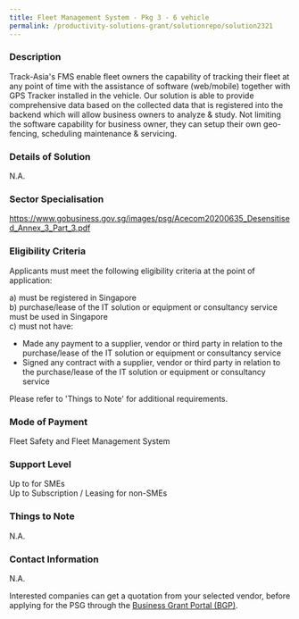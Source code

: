 ```yaml
---
title: Fleet Management System - Pkg 3 - 6 vehicle
permalink: /productivity-solutions-grant/solutionrepo/solution2321
---
```


### Description

Track-Asia's FMS enable fleet owners the capability of tracking their fleet at any point of time with the assistance of software (web/mobile) together with GPS Tracker installed in the vehicle. Our solution is able to provide comprehensive data based on the collected data that is registered into the backend which will allow business owners to analyze & study. Not limiting the software capability for business owner, they can setup their own geo-fencing, scheduling maintenance & servicing.

### Details of Solution

N.A.

### Sector Specialisation

https://www.gobusiness.gov.sg/images/psg/Acecom20200635_Desensitised_Annex_3_Part_3.pdf

### Eligibility Criteria

Applicants must meet the following eligibility criteria at the point of application:

a) must be registered in Singapore <br>
b) purchase/lease of the IT solution or equipment or consultancy service must be used in Singapore <br>
c) must not have:
- Made any payment to a supplier, vendor or third party in relation to the purchase/lease of the IT solution or equipment or consultancy service
- Signed any contract with a supplier, vendor or third party in relation to the purchase/lease of the IT solution or equipment or consultancy service

Please refer to 'Things to Note' for additional requirements.

### Mode of Payment
Fleet Safety and Fleet Management System

### Support Level
Up to  for SMEs <br>
Up to Subscription / Leasing for non-SMEs

### Things to Note
N.A.

### Contact Information
N.A.

Interested companies can get a quotation from your selected vendor, before applying for the PSG through the <a target='_blank' rel='noopener' href='https://www.businessgrants.gov.sg/'>Business Grant Portal (BGP)</a>.
